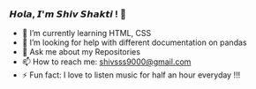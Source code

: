 ### 𝙃𝙤𝙡𝙖, 𝙄'𝙢 𝙎𝙝𝙞𝙫 𝙎𝙝𝙖𝙠𝙩𝙞 ! 👋

<!--
**shivshaktisahoo/shivshaktisahoo** is a ✨ _special_ ✨ repository because its `README.md` (this file) appears on your GitHub profile.

Here are some ideas to get you started:
-->
<!--
- 🔭 I’m currently working on ...
-->

- 🌱 I’m currently learning HTML, CSS
- 🤔 I’m looking for help with different documentation on pandas
- 💬 Ask me about my Repositories
- 📫 How to reach me: shivsss9000@gmail.com
- ⚡ Fun fact: I love to listen music for half an hour everyday !!!

